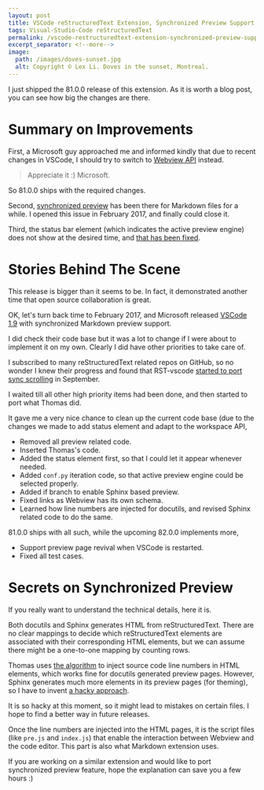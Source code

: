 ```yaml
---
layout: post
title: VSCode reStructuredText Extension, Synchronized Preview Support
tags: Visual-Studio-Code reStructuredText
permalink: /vscode-restructuredtext-extension-synchronized-preview-support-3f54ebdd3416
excerpt_separator: <!--more-->
image:
  path: /images/doves-sunset.jpg
  alt: Copyright © Lex Li. Doves in the sunset, Montreal.
---
```


I just shipped the 81.0.0 release of this extension. As it is worth a blog post, you can see how big the changes are there.
<!--more-->

# Summary on Improvements

First, a Microsoft guy approached me and informed kindly that due to recent changes in VSCode, I should try to switch to [Webview API](https://code.visualstudio.com/docs/extensions/webview) instead.

> Appreciate it :) Microsoft.

So 81.0.0 ships with the required changes.

Second, [synchronized preview](https://github.com/vscode-restructuredtext/vscode-restructuredtext/issues/38) has been there for Markdown files for a while. I opened this issue in February 2017, and finally could close it.

Third, the status bar element (which indicates the active preview engine) does not show at the desired time, and [that has been fixed](https://github.com/vscode-restructuredtext/vscode-restructuredtext/issues/98).

# Stories Behind The Scene
This release is bigger than it seems to be. In fact, it demonstrated another time that open source collaboration is great.

OK, let's turn back time to February 2017, and Microsoft released [VSCode 1.9](https://code.visualstudio.com/updates/v1_9#_markdown-preview-and-editor-integration) with synchronized Markdown preview support.

I did check their code base but it was a lot to change if I were about to implement it on my own. Clearly I did have other priorities to take care of.

I subscribed to many reStructuredText related repos on GitHub, so no wonder I knew their progress and found that RST-vscode [started to port sync scrolling](https://github.com/tht13/RST-vscode/commits/master) in September.

I waited till all other high priority items had been done, and then started to port what Thomas did.

It gave me a very nice chance to clean up the current code base (due to the changes we made to add status element and adapt to the workspace API,

* Removed all preview related code.
* Inserted Thomas's code.
* Added the status element first, so that I could let it appear whenever needed.
* Added `conf.py` iteration code, so that active preview engine could be selected properly.
* Added if branch to enable Sphinx based preview.
* Fixed links as Webview has its own schema.
* Learned how line numbers are injected for docutils, and revised Sphinx related code to do the same.

81.0.0 ships with all such, while the upcoming 82.0.0 implements more,

* Support preview page revival when VSCode is restarted.
* Fixed all test cases.

# Secrets on Synchronized Preview

If you really want to understand the technical details, here it is.

Both docutils and Sphinx generates HTML from reStructuredText. There are no clear mappings to decide which reStructuredText elements are associated with their corresponding HTML elements, but we can assume there might be a one-to-one mapping by counting rows.

Thomas uses [the algorithm](https://github.com/vscode-restructuredtext/vscode-restructuredtext/blob/81.0.0/src/features/previewContentProvider.ts#L110) to inject source code line numbers in HTML elements, which works fine for docutils generated preview pages. However, Sphinx generates much more elements in its preview pages (for theming), so I have to invent [a hacky approach](https://github.com/vscode-restructuredtext/vscode-restructuredtext/blob/81.0.0/src/features/previewContentProvider.ts#L75).

It is so hacky at this moment, so it might lead to mistakes on certain files. I hope to find a better way in future releases.

Once the line numbers are injected into the HTML pages, it is the script files (like `pre.js` and `index.js`) that enable the interaction between Webview and the code editor. This part is also what Markdown extension uses.

If you are working on a similar extension and would like to port synchronized preview feature, hope the explanation can save you a few hours :)
